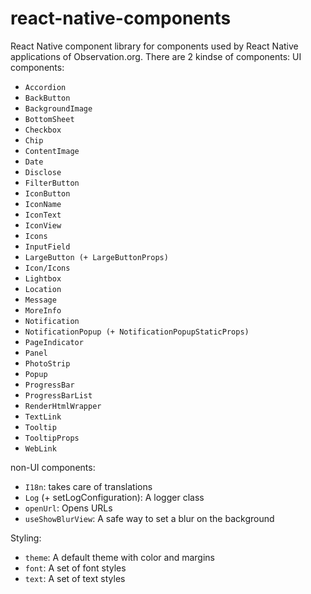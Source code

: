 # react-native-components
React Native component library for components used by React Native applications of Observation.org.
There are 2 kindse of components:
UI components: 
- `Accordion`
- `BackButton`
- `BackgroundImage`
- `BottomSheet`
- `Checkbox`
- `Chip`
- `ContentImage`
- `Date`
- `Disclose`
- `FilterButton`
- `IconButton`
- `IconName`
- `IconText`
- `IconView`
- `Icons`
- `InputField`
- `LargeButton (+ LargeButtonProps)`
- `Icon/Icons`
- `Lightbox`
- `Location`
- `Message`
- `MoreInfo`
- `Notification`
- `NotificationPopup (+ NotificationPopupStaticProps)`
- `PageIndicator`
- `Panel`
- `PhotoStrip`
- `Popup`
- `ProgressBar`
- `ProgressBarList`
- `RenderHtmlWrapper`
- `TextLink`
- `Tooltip`
- `TooltipProps`
- `WebLink`

non-UI components:
- `I18n`: takes care of translations
- `Log` (+ setLogConfiguration): A logger class
- `openUrl`: Opens URLs
- `useShowBlurView`: A safe way to set a blur on the background

Styling:
- `theme`: A default theme with color and margins
- `font`: A set of font styles
- `text`: A set of text styles